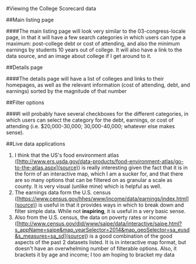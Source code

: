 #Viewing the College Scorecard data

##Main listing page

####The main listing page will look very similar to the 03-congress-locale page, in that it will have a few search categories in which users can type a maximum: post-college debt or cost of attending, and also the minimum earnings by students 10 years out of college. It will also have a link to the data source, and an image about college if I get around to it.

##Details page

####The details page will have a list of colleges and links to their homepages, as well as the relevant information (cost of attending, debt, and earnings) sorted by the magnitude of that number

##Filter options

####I will probably have several checkboxes for the different categories, in which users can select the category for the debt, earnings, or cost of attending (i.e. $20,000-30,000; 30,000-40,000; whatever else makes sense).

##Live data applications

1. I think that the US's food environment atlas ([http://www.ers.usda.gov/data-products/food-environment-atlas/go-to-the-atlas.aspx](source)) is really interesting given the fact that it is in the form of an interactive map, which I am a sucker for, and that there are so many options that can be filtered on as granular a scale as county. It is very visual (unlike mine) which is helpful as well.
2. The earnings data form the U.S. census ([https://www.census.gov/hhes/www/income/data/earnings/index.html](source)) is useful in that it provides ways in which to break down and filter simple data. While not **inspiring**, it is useful in a very basic sense.
3. Also from the U.S. census, the data on poverty rates or income ([http://www.census.gov/did/www/saipe/data/interactive/saipe.html?s_appName=saipe&map_yearSelector=2014&map_geoSelector=sa_eusd&s_measures=sa_sd](source)) is a good combination of the good aspects of the past 2 datasets listed. It is in interactive map format, but doesn't have an overwhelming number of filterable options. Also, it brackets it by age and income; I too am hoping to bracket my data
